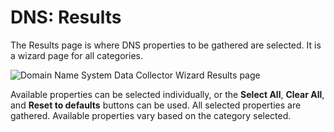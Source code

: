 # DNS: Results

The Results page is where DNS properties to be gathered are selected. It is a wizard page for all
categories.

![Domain Name System Data Collector Wizard Results page](/img/product_docs/accessanalyzer/admin/datacollector/adinventory/results.webp)

Available properties can be selected individually, or the **Select All**, **Clear All**, and **Reset
to defaults** buttons can be used. All selected properties are gathered. Available properties vary
based on the category selected.
